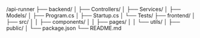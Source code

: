 /api-runner
├── backend/
│   ├── Controllers/
│   ├── Services/
│   ├── Models/
│   ├── Program.cs
│   ├── Startup.cs
│   └── Tests/
├── frontend/
│   ├── src/
│   │   ├── components/
│   │   ├── pages/
│   │   └── utils/
│   ├── public/
│   └── package.json
└── README.md
